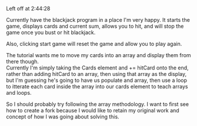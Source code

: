 Left off at 2:44:28

Currently have the blackjack program in a place I'm very happy.
It starts the game, displays cards and current sum, allows you to hit,
and will stop the game once you bust or hit blackjack.  

Also, clicking start game will reset the game and allow you to play again.

The tutorial wants me to move my cards into an array and display them from there though.  
Currently I'm simply taking the Cards element and += hitCard onto the end, rather than
adding hitCard to an array, then using that array as the display, but I'm guessing he's going 
to have us populate and array, then use a loop to itterate each card inside the array into our
cards element to teach arrays and loops.  

So I should probably try following the array methodology.  I want to first see how to create a fork
because I would like to retain my original work and concept of how I was going about solving this.
